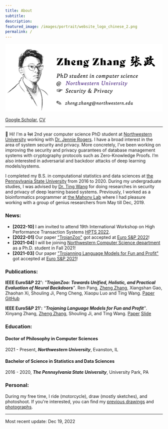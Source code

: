 ```yaml
---
title: About
subtitle: 
description:
featured_image: /images/portrait/website_logo_chinese_2.png
permalink: / 
---
```


<img src="/images/about/banner_zheng.png" alt="drawing" width="700"/>
<!-- ![](images/about/banner_zheng.png) -->

<!-- ![](images/about/nu-email.png){: .align-left height="40%" width="40%"} -->
<!-- * zhengzhangedu@gmail.com (preferred) -->

<!-- <a href="documents/zheng_zhang_cv.pdf" download class="button">Curriculum Vitae</a> &nbsp; Most recent update: Oct 29, 2019 -->
[Google Scholar](https://scholar.google.com/citations?user=oSfFnawAAAAJ&hl=en&authuser=1),  [CV](https://drive.google.com/file/d/15A5oAtvB4oYWf58fLDO2Nxlc7vRl5EnW/view?usp=sharing)

---

👋 Hi! I'm a ~~1st~~ 2nd year computer science PhD student at [Northwestern University](https://www.mccormick.northwestern.edu/computer-science/) working with [Dr. Jennie Rogers](http://users.eecs.northwestern.edu/~jennie/). I have a broad interest in the area of system security and privacy. More concretely, I’ve been working on improving the security and privacy guarantees of database management systems with cryptography protocols such as Zero-Knowledge Proofs. I’m also interested in adversarial and backdoor attacks of deep learning models/systems.

<!-- My research focus on deep learning security & privacy, more specifically the backdoor attack and defense in deep learning based systems. My other interests are social computing, differential privacy as well as its applications.  -->
I completed my B.S. in computational statistics and data sciences at [the Pennsylvania State University](https://www.psu.edu/) from 2016 to 2020. During my undergraduate studies, I was advised by [Dr. Ting Wang](https://alps-lab.github.io/) for doing researches in security and privacy of deep learning based systems. Previously, I worked as a bioinformatics programmer at [the Mahony Lab](http://mahonylab.org/) where I had pleasure working with a group of genius researchers from May till Dec, 2019.  

### News:

* **[2022-10]** I am invited to attend 19th International Workshop on High Performance Transaction Systems [HPTS 2022](http://www.hpts.ws).
* **[2022-01]** Our paper ["TrojanZoo"](https://arxiv.org/abs/2012.09302) got accepted at [Euro S&P 2022](https://www.ieee-security.org/TC/EuroSP2022/)!
* **[2021-04]** I will be joining [Northwestern Computer Science department](https://www.mccormick.northwestern.edu/computer-science/) as a Ph.D. student in Fall 2021!
* **[2021-03]** Our paper ["Trojanning Language Models for Fun and Profit"](https://arxiv.org/abs/2008.00312) got accepted at [Euro S&P 2021](https://www.ieee-security.org/TC/EuroSP2021/)!

### Publications: 

**IEEE EuroS&P 22':** *"**TrojanZoo: Towards Unified, Holistic, and Practical Evaluation of Neural Backdoors**"*. Ren Pang, <ins>Zheng Zhang</ins>, Xiangshan Gao, Zhaohan Xi, Shouling Ji, Peng Cheng, Xiaopu Luo and Ting Wang. [Paper](https://arxiv.org/abs/2012.09302) [GitHub](https://github.com/ain-soph/trojanzoo)

<!-- **2020 Preprint:** *"**Composite Adversarial Training for Multiple Adversarial Perturbations and Beyond**"*. Xinyang Zhang, <ins>Zheng Zhang</ins> and Ting Wang, under peer review.  -->

**IEEE EuroS&P 21':** *"**Trojaning Language Models for Fun and Profit**"*. Xinyang Zhang, <ins>Zheng Zhang</ins>, Shouling Ji, and Ting Wang. [Paper](https://arxiv.org/abs/2008.00312) [Slide](https://www.ieee-security.org/TC/EuroSP2021/slides/Xinyang%20Zhang%20-%20Xinyang%20Zhang-Trojaning%20Language%20Models%20for%20Fun%20and%20Pro%3Ft.pdf)
### Education: 

#### Doctor of Philosophy in Computer Sciences

2021 - Present, ***Northwestern University***, Evanston, IL

#### Bachelor of Science in Statistics and Data Sciences
<!-- <img src="images/about/psu-logo-pennstate.png" class="align-left" width="200"/>  -->

<!-- ![](images/about/psu-logo-pennstate.png){: .align-left; height="25%" width="25%"} -->

2016 - 2020, ***The Pennsylvania State University***, University Park, PA

<!-- ![](images/about/psu-logo-pennstate.png){: .align-left; height="25%" width="25%"} -->


### Personal: 

During my free time, I ride (motorcycle), draw (mostly sketches), and photoshoot. If you're interested, you can find my [previous drawings](arts) and [photographs](photographs).

---

Most recent update: Dec 19, 2022

<!-- ### Research Experience: 

**Undergraduate Researcher** at *the Mahony Lab*. &nbsp; May 2019 - Present  
Advisor: Dr. Shaun Mahony

* Participated in the ENCODE Imputation Challenge for imputing missing genomes. 
* We are currently developing a computational method which integrates teh XGBoost and IDEAS Epigenome Annotation System for imputing the biochemical data associated with functinoal genome elements. 

### Professional Experience: 

**Entry Analyst Intern** at *Beijing JAYA Technology co., Ltd. Jun 2017 - Sep 2017

* Crawled and collected the public-available financial data published on over five companies' annual report. 
* Visualized and analyzed the data extensively using R and Python. 

### Achievements: 

* Runner Up of AccuWeather's Challenge during HackPSU 2018. 
* Finalist and Best Visualization Award of DataFest 2019 held by American Statistical Association. 
* Dean's List - 2017, 2018, 2019 -->